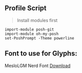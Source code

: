 
## Profile Script

> Install modules first

```
import-module posh-git
import-module oh-my-posh
set-PoshPrompt -Theme powerline
```

## Font to use for Glyphs:
MesloLGM Nerd Font
[Download](https://github.com/ryanoasis/nerd-fonts/blob/master/patched-fonts/Meslo/M/Regular/complete/Meslo%20LG%20M%20Regular%20Nerd%20Font%20Complete.ttf)